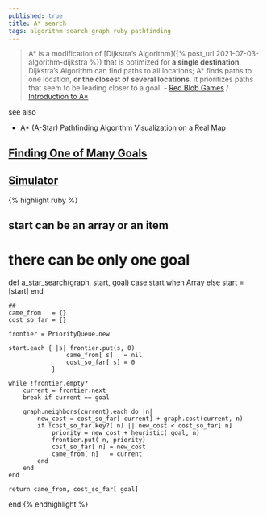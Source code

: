 ```yaml
---
published: true
title: A* search
tags: algorithm search graph ruby pathfinding
---
```

> A* is a modification of [Dijkstra’s Algorithm]({% post_url 2021-07-03-algorithm-dijkstra %}) that is optimized for **a single destination**. Dijkstra’s Algorithm can find paths to all locations; A* finds paths to one location, **or the closest of several locations**. It prioritizes paths that seem to be leading closer to a goal. - [Red Blob Games](https://www.redblobgames.com/pathfinding/a-star/introduction.html) / [Introduction to A*](http://theory.stanford.edu/~amitp/GameProgramming/AStarComparison.html)

see also
- [A* (A-Star) Pathfinding Algorithm Visualization on a Real Map](https://www.youtube.com/watch?v=CgW0HPHqFE8)

## [Finding One of Many Goals](https://gamedev.stackexchange.com/questions/167824/a-pathfinding-finding-one-of-many-goals)

## [Simulator](https://qiao.github.io/PathFinding.js/visual/)

{% highlight ruby %}
## start can be an array or an item
#  there can be only one goal
def a_star_search(graph, start, goal)
    case start
    when Array
    else
        start = [start]
    end
    
    ## 
    came_from   = {}
    cost_so_far = {}

    frontier = PriorityQueue.new

    start.each { |s| frontier.put(s, 0) 
                    came_from[ s]   = nil
                    cost_so_far[ s] = 0
                }

    while !frontier.empty?
        current = frontier.next
        break if current == goal
            
        graph.neighbors(current).each do |n|
            new_cost = cost_so_far[ current] + graph.cost(current, n)
            if !cost_so_far.key?( n) || new_cost < cost_so_far[ n]
                priority = new_cost + heuristic( goal, n)
                frontier.put( n, priority)
                cost_so_far[ n] = new_cost
                came_from[ n]   = current
            end
        end
    end

    return came_from, cost_so_far[ goal]
end
{% endhighlight %}
